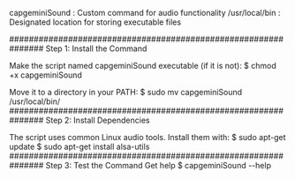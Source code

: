 capgeminiSound : Custom command for audio functionality
/usr/local/bin : Designated location for storing executable files


###############################################################
Step 1: Install the Command

Make the script named capgeminiSound executable (if it is not):
$ chmod +x capgeminiSound

Move it to a directory in your PATH:
$ sudo mv capgeminiSound /usr/local/bin/
###############################################################
Step 2: Install Dependencies

The script uses common Linux audio tools. Install them with:
$ sudo apt-get update
$ sudo apt-get install alsa-utils
###############################################################
Step 3: Test the Command
Get help
$ capgeminiSound --help
